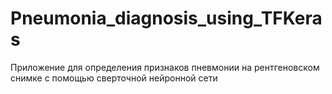 # Pneumonia_diagnosis_using_TFKeras
Приложение для определения признаков пневмонии на рентгеновском снимке с помощью сверточной нейронной сети

